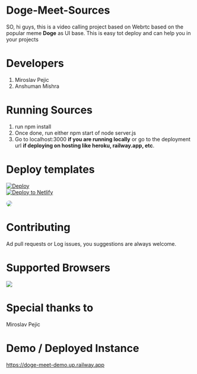 # Doge-Meet-Sources

SO, hi guys, this is a video calling project based on Webrtc based on the popular meme **Doge** as UI base. This is easy tot deploy and can help you in your projects

# Developers

1) Miroslav Pejic
2) Anshuman Mishra

# Running Sources

1) run npm install
2) Once done, run either npm start of node server.js
3) Go to localhost:3000 **if you are running locally** or go to the deployment url **if deploying on hosting like heroku, railway.app, etc**.

# Deploy templates

<a href="https://www.heroku.com/deploy/?template=https://github.com/anshuman2166AppproDev/Doge-Meet-Sources">
  <img src="https://www.herokucdn.com/deploy/button.svg" alt="Deploy">
</a>

<br>
<a href="https://app.netlify.com/start/deploy?repository=https://github.com/anshuman2166AppproDev/Doge-Meet-Sources">
    <img src="https://www.netlify.com/img/deploy/button.svg" title="Deploy to Netlify">
  </a>
  
  <a href="https://railway.app/new/template?template=https%3A%2F%2Frailway.app%2Fnew%2Ftemplate%3Ftemplate%3Dhttps%3A%2F%2Fgithub.com%2Fanshuman2166AppproDev%2FDoge-Meet-Sources"> <img src="https://railway.app/button.svg" style="border-radius:10px;"></a>
  
# Contributing

Ad pull requests or Log issues, you suggestions are always welcome.

# Supported Browsers

<img src="https://github.com/miroslavpejic85/mirotalk/raw/master/www/images/browsers.png">

# Special thanks to 

Miroslav Pejic

# Demo / Deployed Instance

https://doge-meet-demo.up.railway.app

